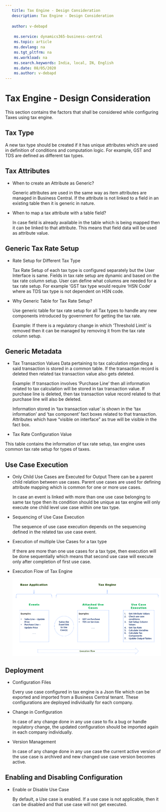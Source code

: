 ```yaml
---
   title: Tax Engine - Design Consideration
   description: Tax Engine - Design Consideration

   author: v-debapd

    ms.service: dynamics365-business-central
    ms.topic: article
    ms.devlang: na
    ms.tgt_pltfrm: na
    ms.workload: na
    ms.search.keywords: India, local, IN, English
    ms.date: 08/05/2020
    ms.author: v-debapd
---
```

# Tax Engine - Design Consideration

This section contains the factors that shall be considered while configuring Taxes using tax engine.

## Tax Type

A new tax type should be created if it has unique attributes which are used in definition of conditions and computation logic. For example, GST and TDS are defined as different tax types. 

## Tax Attributes
 - When to create an Attribute as Generic?
 
   Generic attributes are used in the same way as item attributes are managed in Business Central. If the attribute is not linked to a field in an existing table then it is generic in nature.
 - When to map a tax attribute with a table field?
 
   In case field is already available in the table which is being mapped then it can be linked to that attribute. This means that field data will be used as attribute value. 

## Generic Tax Rate Setup
- Rate Setup for Different Tax Type
  
  Tax Rate Setup of each tax type is configured separately but the User Interface is same. Fields in tax rate setup are dynamic and based on the tax rate column setup. User can define what columns are needed for a tax rate setup. For example ‘GST tax type would require ‘HSN Code’ where as TDS tax type is not dependent on HSN code.

- Why Generic Table for Tax Rate Setup?
  
  Use generic table for tax rate setup for all Tax types to handle any new components introduced by government for getting the tax rate.
  
  Example: If there is a regulatory change in which ‘Threshold Limit’ is removed then it can be managed by removing it from the tax rate column setup.

## Generic Metadata
- Tax Transaction Values
  Data pertaining to tax calculation regarding a said transaction is stored in a common table. If the transaction record is deleted then related tax transaction value also gets deleted.
  
  Example: If transaction involves ‘Purchase Line’ then all information related to tax calculation will be stored in tax transaction value. If purchase line is deleted, then tax transaction value record related to that purchase line will also be deleted.
  
  Information stored in ‘tax transaction value’ is shown in the ‘tax information’ and ‘tax component’ fact boxes related to that transaction. Attributes which have “visible on interface” as true will be visible in the fact box.

 - Tax Rate Configuration Value
 
  This table contains the information of tax rate setup, tax engine uses common tax rate setup for types of taxes.

## Use Case Execution

- Only Child Use Cases are Executed for Output
  There can be a parent child relation between use cases. Parent use cases are used for defining attribute mapping which is common for one or more use cases.

  In case an event is linked with more than one use case belonging to same tax type then its condition should be unique as tax engine will only execute one child level use case within one tax type.

- Sequencing of Use Case Execution

  The sequence of use case execution depends on the sequencing defined in the related tax use case event.

- Execution of multiple Use Cases for a tax type

  If there are more than one use cases for a tax type, then execution will be done sequentially which means that second use case will execute only after completion of first use case.

- Execution Flow of Tax Engine

  ![img](image/executionflow.png)

## Deployment

- Configuration Files
 
  Every use case configured in tax engine is a Json file which can be exported and imported from a Business Central tenant. These configurations are deployed individually for each company.

- Change in Configuration

  In case of any change done in any use case to fix a bug or handle regulatory change, the updated configuration should be imported again in each company individually.

- Version Management

  In case of any change done in any use case the current active version of the use case is archived and new changed use case version becomes active.

## Enabling and Disabling Configuration

- Enable or Disable Use Case

  By default, a Use case is enabled. If a use case is not applicable, then it can be disabled and that use case will not get executed.
